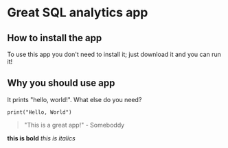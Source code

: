 # Great SQL analytics app

## How to install the app

To use this app you don't need to install it; just download it and you can run it!

## Why you should use app

It prints "hello, world!". What else do you need?

```
print("Hello, World")
```
> "This is a great app!" - Someboddy

**this is bold**
_this is italics_

